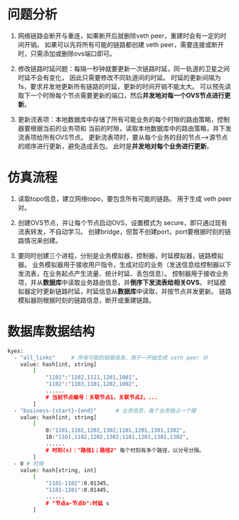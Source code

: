 # 问题分析

1. 网络链路会断开与重连，如果断开后就删除veth peer，重建时会有一定的时间开销。
   如果可以先将所有可能的链路都创建 veth peer，需要连接或断开时，只需添加或删除ovs端口即可。

2. 修改链路时延问题：每隔一秒钟就要更新一次链路时延，同一轨道的卫星之间时延不会有变化，
   因此只需要修改不同轨道间的时延。
   时延的更新间隔为1s，要求并发地更新所有链路的时延，更新的时间开销不能太大。
   可以预先读取下一个时隙每个节点需要更新的端口，然后**并发地对每一个OVS节点进行更新**。

3. 更新流表项：本地数据库中存储了所有可能业务的每个时隙的路由策略，控制器要根据当前的业务项和
   当前的时隙，读取本地数据库中的路由策略，并下发流表项给所有OVS节点。
   更新流表项时，要从每个业务的目的节点-->源节点的顺序进行更新，避免造成丢包。
   此时是**并发地对每个业务进行更新**。


# 仿真流程

1. 读取topo信息，建立网络topo，要包含所有可能的链路。
   用于生成 veth peer 对。

2. 创建OVS节点，并让每个节点启动OVS，设置模式为 secure，即只通过现有流表转发，不自动学习。
   创建bridge，但暂不创建port，port要根据时刻的链路情况来创建。

3. 要同时创建三个进程，分别是业务模拟器，控制器，时延模拟器，链路模拟器。
   业务模拟器用于接收用户指令，生成对应的业务（发送信息给控制器以下发流表，在业务起点产生流量、统计时延、丢包信息）。
   控制器用于接收业务项，并从**数据库**中读取业务路由信息，并**倒序下发流表给相关OVS**。
   时延模拟器定时更新链路时延，时延信息从**数据库**中读取，并按节点并发更新。
   链路模拟器则根据时刻的链路信息，断开或重建链路。

# 数据库数据结构

```bash
kyes:
  - "all_links"     # 所有可能的链路信息，用于一开始生成 veth peer 对
    value: hash[int, string]
        [
            "1101":"1102,1111,1201,1001",
            "1102":"1103,1101,1202,1002",
            ......
            # 当前节点编号：关联节点1，关联节点2，...
        ]
  - "business-{start}-{end}"      # 业务信息，每个业务独占一个键
    value: hash[int, string]
        [
            0:"1101,1102,1202,1302;1101,1201,1301,1302",
            10:"1101,1102,1202,1302;1101,1201,1301,1302",
            ......
            # 时刻(s)："路径1；路径2" 每个时刻有多个路径，以分号分隔。
        ]
  - 0 # 时隙
    value: hash[string, int]
        [
            "1101-1102":0.01345,
            "1101-1201":0.01445,
            ......
            # "节点a-节点b":时延 s
        ]
```
